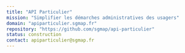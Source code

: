 ```yaml
---
title: "API Particulier"
mission: "Simplifier les démarches administratives des usagers"
domain: "apiparticulier.sgmap.fr"
repository: "https://github.com/sgmap/api-particulier"
status: construction
contact: apiparticulier@sgmap.fr
---
```

